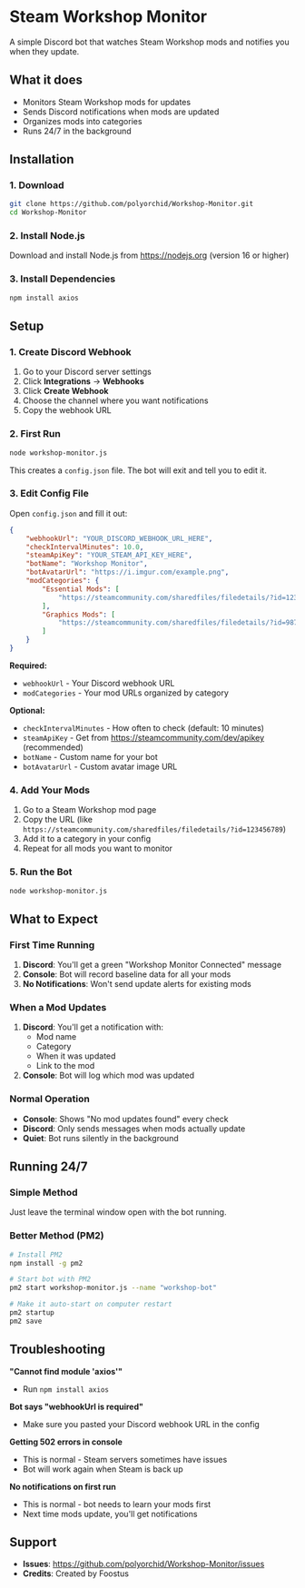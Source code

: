 # Steam Workshop Monitor

A simple Discord bot that watches Steam Workshop mods and notifies you when they update.

## What it does

- Monitors Steam Workshop mods for updates
- Sends Discord notifications when mods are updated
- Organizes mods into categories
- Runs 24/7 in the background

## Installation

### 1. Download
```bash
git clone https://github.com/polyorchid/Workshop-Monitor.git
cd Workshop-Monitor
```

### 2. Install Node.js
Download and install Node.js from https://nodejs.org (version 16 or higher)

### 3. Install Dependencies
```bash
npm install axios
```

## Setup

### 1. Create Discord Webhook
1. Go to your Discord server settings
2. Click **Integrations** → **Webhooks** 
3. Click **Create Webhook**
4. Choose the channel where you want notifications
5. Copy the webhook URL

### 2. First Run
```bash
node workshop-monitor.js
```

This creates a `config.json` file. The bot will exit and tell you to edit it.

### 3. Edit Config File
Open `config.json` and fill it out:

```json
{
    "webhookUrl": "YOUR_DISCORD_WEBHOOK_URL_HERE",
    "checkIntervalMinutes": 10.0,
    "steamApiKey": "YOUR_STEAM_API_KEY_HERE",
    "botName": "Workshop Monitor", 
    "botAvatarUrl": "https://i.imgur.com/example.png",
    "modCategories": {
        "Essential Mods": [
            "https://steamcommunity.com/sharedfiles/filedetails/?id=123456789"
        ],
        "Graphics Mods": [
            "https://steamcommunity.com/sharedfiles/filedetails/?id=987654321"
        ]
    }
}
```

**Required:**
- `webhookUrl` - Your Discord webhook URL
- `modCategories` - Your mod URLs organized by category

**Optional:**
- `checkIntervalMinutes` - How often to check (default: 10 minutes)
- `steamApiKey` - Get from https://steamcommunity.com/dev/apikey (recommended)
- `botName` - Custom name for your bot
- `botAvatarUrl` - Custom avatar image URL

### 4. Add Your Mods
1. Go to a Steam Workshop mod page
2. Copy the URL (like `https://steamcommunity.com/sharedfiles/filedetails/?id=123456789`)
3. Add it to a category in your config
4. Repeat for all mods you want to monitor

### 5. Run the Bot
```bash
node workshop-monitor.js
```

## What to Expect

### First Time Running
1. **Discord**: You'll get a green "Workshop Monitor Connected" message
2. **Console**: Bot will record baseline data for all your mods
3. **No Notifications**: Won't send update alerts for existing mods

### When a Mod Updates
1. **Discord**: You'll get a notification with:
   - Mod name
   - Category 
   - When it was updated
   - Link to the mod
2. **Console**: Bot will log which mod was updated

### Normal Operation
- **Console**: Shows "No mod updates found" every check
- **Discord**: Only sends messages when mods actually update
- **Quiet**: Bot runs silently in the background

## Running 24/7

### Simple Method
Just leave the terminal window open with the bot running.

### Better Method (PM2)
```bash
# Install PM2
npm install -g pm2

# Start bot with PM2
pm2 start workshop-monitor.js --name "workshop-bot"

# Make it auto-start on computer restart
pm2 startup
pm2 save
```

## Troubleshooting

**"Cannot find module 'axios'"**
- Run `npm install axios`

**Bot says "webhookUrl is required"**
- Make sure you pasted your Discord webhook URL in the config

**Getting 502 errors in console**
- This is normal - Steam servers sometimes have issues
- Bot will work again when Steam is back up

**No notifications on first run**
- This is normal - bot needs to learn your mods first
- Next time mods update, you'll get notifications

## Support

- **Issues**: https://github.com/polyorchid/Workshop-Monitor/issues
- **Credits**: Created by Foostus
